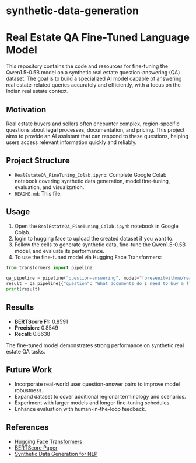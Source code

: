 # synthetic-data-generation


# Real Estate QA Fine-Tuned Language Model

This repository contains the code and resources for fine-tuning the Qwen1.5-0.5B model on a synthetic real estate question-answering (QA) dataset. The goal is to build a specialized AI model capable of answering real estate-related queries accurately and efficiently, with a focus on the Indian real estate context.

## Motivation

Real estate buyers and sellers often encounter complex, region-specific questions about legal processes, documentation, and pricing. This project aims to provide an AI assistant that can respond to these questions, helping users access relevant information quickly and reliably.

## Project Structure

- `RealEstateQA_FineTuning_Colab.ipynb`: Complete Google Colab notebook covering synthetic data generation, model fine-tuning, evaluation, and visualization.  
- `README.md`: This file.

## Usage

1. Open the `RealEstateQA_FineTuning_Colab.ipynb` notebook in Google Colab.
2. login to hugging face to upload the created dataset if you want to.
3. Follow the cells to generate synthetic data, fine-tune the Qwen1.5-0.5B model, and evaluate its performance.  
4. To use the fine-tuned model via Hugging Face Transformers:

```python
from transformers import pipeline

qa_pipeline = pipeline("question-answering", model="foreseeitwithme/real-estate-qa-synthetic")
result = qa_pipeline({"question": "What documents do I need to buy a flat?", "context": ""})
print(result)
````

## Results

* **BERTScore F1:** 0.8591
* **Precision:** 0.8549
* **Recall:** 0.8638

The fine-tuned model demonstrates strong performance on synthetic real estate QA tasks.

## Future Work

* Incorporate real-world user question-answer pairs to improve model robustness.
* Expand dataset to cover additional regional terminology and scenarios.
* Experiment with larger models and longer fine-tuning schedules.
* Enhance evaluation with human-in-the-loop feedback.

## References

* [Hugging Face Transformers](https://huggingface.co/docs/transformers/index)
* [BERTScore Paper](https://arxiv.org/abs/1904.09675)
* [Synthetic Data Generation for NLP](https://arxiv.org/abs/2107.07430)

